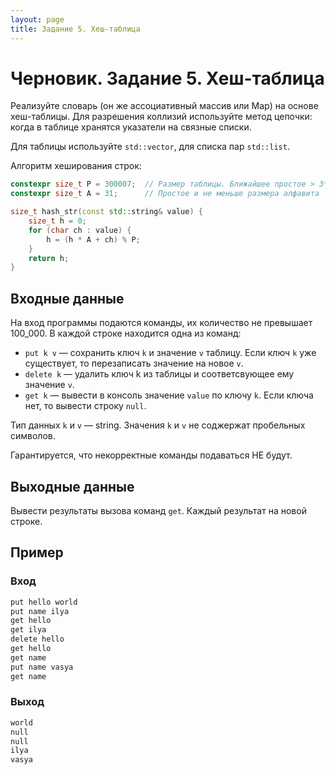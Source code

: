 ```yaml
---
layout: page
title: Задание 5. Хеш-таблица
---
```


# Черновик. Задание 5. Хеш-таблица

Реализуйте словарь (он же ассоциативный массив или Map) на основе хеш-таблицы. Для разрешения коллизий используйте метод цепочки: когда в таблице хранятся указатели на связные списки.

Для таблицы используйте `std::vector`, для списка пар `std::list`.

Алгоритм хеширования строк:

```cpp
constexpr size_t P = 300007;  // Размер таблицы. Ближайшее простое > 3*100000
constexpr size_t A = 31;      // Простое и не меньше размера алфавита

size_t hash_str(const std::string& value) {
    size_t h = 0;
    for (char ch : value) {
        h = (h * A + ch) % P;
    }
    return h;
}
```

## Входные данные

На вход программы подаются команды, их количество не превышает 100_000. В каждой строке находится одна из команд:

- `put k v` — сохранить ключ `k` и значение `v` таблицу. Если ключ `k` уже существует, то перезаписать значение на новое `v`.
- `delete k` — удалить ключ k из таблицы и соответсвующее ему значение `v`.
- `get k` — вывести в консоль значение `value` по ключу `k`. Если ключа нет, то вывести строку `null`.

Тип данных `k` и `v` — string. Значения `k` и `v` не соджержат пробельных символов.

Гарантируется, что некорректные команды подаваться НЕ будут.

## Выходные данные

Вывести результаты вызова команд `get`. Каждый результат на новой строке.

## Пример

### Вход

```txt
put hello world
put name ilya
get hello
get ilya
delete hello
get hello
get name
put name vasya
get name
```

### Выход

```txt
world
null
null
ilya
vasya

```
